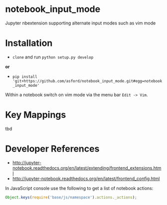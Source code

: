 # notebook_input_mode
Jupyter nbextension supporting alternate input modes such as vim mode

# Installation

* `clone` and run `python setup.py develop` 

__or__

* `pip install 'git+https://github.com/asford/notebook_input_mode.git#egg=notebook_input_mode'`

Within a notebook switch on vim mode via the menu bar `Edit -> Vim`.

# Key Mappings
tbd

# Developer References
* http://jupyter-notebook.readthedocs.org/en/latest/extending/frontend_extensions.html
* http://jupyter-notebook.readthedocs.org/en/latest/frontend_config.html

In JavaScript console use the following to get a list of notebook actions:
```javascript
Object.keys(require('base/js/namespace').actions._actions);
```
